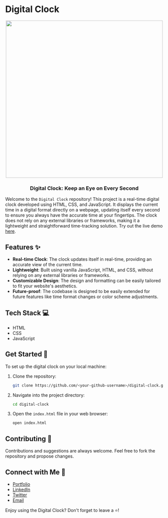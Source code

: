 # Digital Clock

<div align="center">
  <img src="https://user-images.githubusercontent.com/73266650/211951246-bb18bfdd-3261-4718-8336-dc6d32ea25b5.png" width="500px">
  <br>
  <h3>Digital Clock: Keep an Eye on Every Second</h3>
</div>

Welcome to the `Digital Clock` repository! This project is a real-time digital clock developed using HTML, CSS, and JavaScript. It displays the current time in a digital format directly on a webpage, updating itself every second to ensure you always have the accurate time at your fingertips. The clock does not rely on any external libraries or frameworks, making it a lightweight and straightforward time-tracking solution. Try out the live demo [here](https://digital-clock-olivermorla.vercel.app/).

## Features :sparkles:

- **Real-time Clock**: The clock updates itself in real-time, providing an accurate view of the current time.
- **Lightweight**: Built using vanilla JavaScript, HTML, and CSS, without relying on any external libraries or frameworks.
- **Customizable Design**: The design and formatting can be easily tailored to fit your website's aesthetics.
- **Future-proof**: The codebase is designed to be easily extended for future features like time format changes or color scheme adjustments.

## Tech Stack :computer:

- HTML
- CSS
- JavaScript

## Get Started :rocket:

To set up the digital clock on your local machine:

1. Clone the repository:
    ```bash
    git clone https://github.com/<your-github-username>/digital-clock.git
    ```

2. Navigate into the project directory:
    ```bash
    cd digital-clock
    ```

3. Open the `index.html` file in your web browser:
    ```bash
    open index.html
    ```

## Contributing :handshake:

Contributions and suggestions are always welcome. Feel free to fork the repository and propose changes.

## Connect with Me :email:

- [Portfolio](https://www.olivermorla.com)
- [LinkedIn](https://www.linkedin.com/in/oliver-morla)
- [Twitter](https://twitter.com/Oliver1129)
- [Email](mailto:olivermorla3@gmail.com)

Enjoy using the Digital Clock? Don't forget to leave a ⭐!
